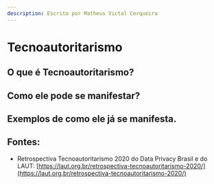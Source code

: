 ```yaml
---
description: Escrito por Matheus Victal Cerqueira
---
```


# Tecnoautoritarismo

## O que é Tecnoautoritarismo?



## Como ele pode se manifestar?

## Exemplos de como ele já se manifesta.

## Fontes:

* Retrospectiva Tecnoautoritarismo 2020 do Data Privacy Brasil e do LAUT: [https://laut.org.br/retrospectiva-tecnoautoritarismo-2020/](https://laut.org.br/retrospectiva-tecnoautoritarismo-2020/)

